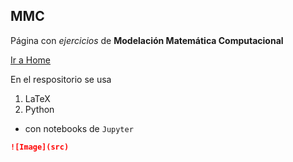 ## MMC

Página con _ejercicios_ de **Modelación Matemática Computacional**

[Ir a Home](https://vizna.github.io)

En el respositorio se usa
1. LaTeX
2. Python
- con notebooks de `Jupyter`


```markdown
![Image](src)
```
